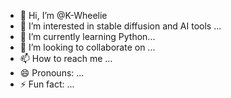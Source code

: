 - 👋 Hi, I’m @K-Wheelie
- 👀 I’m interested in stable diffusion and AI tools ...
- 🌱 I’m currently learning Python...
- 💞️ I’m looking to collaborate on ...
- 📫 How to reach me ...
- 😄 Pronouns: ...
- ⚡ Fun fact: ...

<!---
K-Wheelie/K-Wheelie is a ✨ special ✨ repository because its `README.md` (this file) appears on your GitHub profile.
You can click the Preview link to take a look at your changes.
--->
